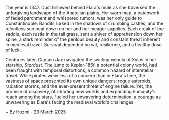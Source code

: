 
The year is 1347.  Dust billowed behind Elara's mule as she traversed the unforgiving landscape of the Anatolian plains.  Her worn map, a patchwork of faded parchment and whispered rumors, was her only guide to Constantinople.  Bandits lurked in the shadows of crumbling castles, and the relentless sun beat down on her and her meager supplies.  Each creak of the saddle, each rustle in the tall grass, sent a shiver of apprehension down her spine, a stark reminder of the perilous beauty and constant threat inherent in medieval travel.  Survival depended on wit, resilience, and a healthy dose of luck.

Centuries later, Captain Jax navigated the swirling nebula of Xylos in her starship, *Stardust*.  The jump to Kepler-186f, a potential colony world, had been fraught with temporal distortions, a common hazard of interstellar travel.  While pirates were less of a concern than in Elara's time, the vastness of space presented its own unique dangers: rogue asteroids, radiation storms, and the ever-present threat of engine failure.  Yet, the promise of discovery, of charting new worlds and expanding humanity's reach among the stars, fueled her unwavering determination, a courage as unwavering as Elara's facing the medieval world's challenges.

~ By Hozmi - 23 March 2025
